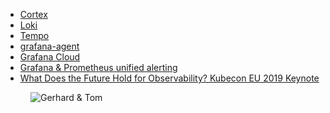 - [Cortex](https://grafana.com/oss/cortex/)
- [Loki](https://grafana.com/oss/loki/)
- [Tempo](https://grafana.com/oss/tempo/)
- [grafana-agent](https://github.com/grafana/agent)
- [Grafana Cloud](https://grafana.com/products/cloud/)
- [Grafana & Prometheus unified alerting](https://grafana.com/blog/2021/06/14/the-new-unified-alerting-system-for-grafana-everything-you-need-to-know/)
- [What Does the Future Hold for Observability? Kubecon EU 2019 Keynote](https://www.youtube.com/watch?v=MkSdvPdS1oA)

<figure class="richtext-figure richtext-figure--full">
  <img src="https://changelog-assets.s3.amazonaws.com/shipit/shipit-12--tom-wilkie.jpg" alt="Gerhard & Tom">
</figure>